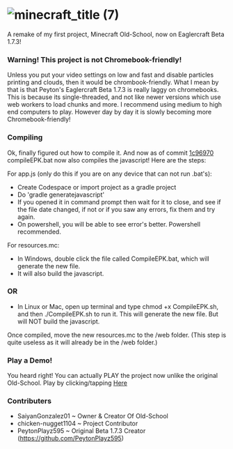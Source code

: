 # ![minecraft_title (7)](https://github.com/user-attachments/assets/ff38267b-d390-4dcc-abbf-3b1808156bfd)

A remake of my first project, Minecraft Old-School, now on Eaglercraft Beta 1.7.3!

### Warning! This project is not Chromebook-friendly!

Unless you put your video settings on low and fast and disable particles printing and clouds, then it would be chrombook-friendly. What I mean by that is that Peyton's Eaglercraft Beta 1.7.3 is really laggy on chromebooks. This is because its single-threaded, and not like newer versions which use web workers to load chunks and more. I recommend using medium to high end computers to play.
However day by day it is slowly becoming more Chromebook-friendly!

### Compiling

Ok, finally figured out how to compile it. And now as of commit [1c96970](https://github.com/SaiyanGonzalez01/Minecraft-Old-School-ReDefault/commit/1c9697069fce6a5390d4a87685912464bd98d7e7) compileEPK.bat now also compiles the javascript! Here are the steps:

For app.js (only do this if you are on any device that can not run .bat's):
- Create Codespace or import project as a gradle project
- Do 'gradle generatejavascript'
- If you opened it in command prompt then wait for it to close, and see if the file date changed, if not or if you saw any errors, fix them and try again.
- On powershell, you will be able to see error's better. Powershell recommended.

For resources.mc:

- In Windows, double click the file called CompileEPK.bat, which will generate the new file.
- It will also build the javascript.
 ### OR
- In Linux or Mac, open up terminal and type chmod +x CompileEPK.sh, and then ./CompileEPK.sh to run it. This will generate the new file. But will NOT build the javascript.

Once compiled, move the new resources.mc to the /web folder. (This step is quite useless as it will already be in the /web folder.)

### Play a Demo!

You heard right! You can actually PLAY the project now unlike the original Old-School. Play by clicking/tapping [Here](https://saiyangonzalez01.github.io/Minecraft-Old-School-ReDefault/web)

### Contributers

- SaiyanGonzalez01 ~ Owner & Creator Of Old-School
- chicken-nugget1104 ~ Project Contributor
- PeytonPlayz595 ~ Original Beta 1.7.3 Creator (https://github.com/PeytonPlayz595)

